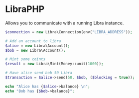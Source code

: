 # LibraPHP

Allows you to communicate with a running Libra instance.

```php
$connection = new Libra\Connection(env("LIBRA_ADDRESS"));

# Add an account to libra
$alice = new Libra\Account();
$bob = new Libra\Account();

# Mint some coints
$result = new Libra\Mint(Money::unit(1000));

# Have alice send bob 50 Libra
$transaction = $alice->send(50, $bob, ($blocking = true));

echo "Alice has {$alice->balance} \n";
echo "Bob has {$bob->balance}";
```
